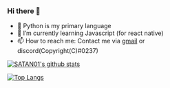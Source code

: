 ### Hi there 👋


- 🔭 Python is my primary language
- 🌱 I’m currently learning Javascript (for react native)
- 📫 How to reach me: Contact me via [gmail](https://mail.google.com/mail/u/0/?fs=1&to=shouryasinha001@gmail.com&su=&tf=cm) or discord(Copyright(C)#0237)

[![SATAN01's github stats](https://github-readme-stats.vercel.app/api?username=SATAN01&count_private=true&show_icons=true&theme=radical&hide_rank=false)](https://github.com/SATAN01/github-readme-stats)

[![Top Langs](https://github-readme-stats.vercel.app/api/top-langs/?username=SATAN01)](https://github.com/SATAN01/github-readme-stats)

